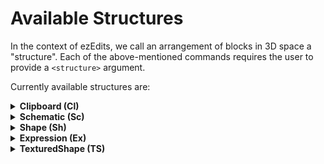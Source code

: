 # Available Structures

In the context of ezEdits, we call an arrangement of blocks in 3D space a "structure". Each of the above-mentioned commands requires the user to provide a `<structure>` argument.

Currently available structures are:

<details>

<summary><strong>Clipboard (Cl)</strong></summary>

A structure based on your current WorldEdit Clipboard (//copy).

Syntax: `Clipboard`

Abbr.: `Cl`

Options:

* **Origin (O)**. Defaults to INHERENT.
  * INHERENT (I) will use the position it was copied at
  * CENTER (C) will use the geometric center of the clipboard
* **PasteMethod (PM**). Defaults to FAST.
  * FAST (fast): Default unaltered pasting of clipboards
  * SMOOTHED (smooth): Applies interpolation when the placement cannot be matched into the world grid, e.g. when placing with a 45° rotated orientation. Has a slightly more smoothed look to it, which may preferred for freely rotated placements.

- Example: `Clipboard(Origin:INHERENT,PasteMethod:SMOOTHED)` or `Cl(O:I,PM:smooth)`

</details>

<details>

<summary><strong>Schematic (Sc)</strong></summary>

A structure based on a schematic file.

Syntax: `Schematic(Filename:<name>,...)`

Abbr.: `Sc(N:<name>,...)`

Mandatory parameters:

* **Filename (N)**. The filename of the schematic you want to place.

Options:

* **Format (F)**. Format of the schematic file. Defaults to sponge.3 (or FAWE's fast if you're using FAWE). The default value should work for the majority of cases.
* **Origin (O)**. Defaults to INHERENT.
  * INHERENT (I) will use the position it was copied at.
  * CENTER (C) will use the center of the clipboard's region as the origin instead.
* **PasteMethod (PM**). Defaults to FAST.
  * FAST (fast): Default unaltered pasting of clipboards
  * SMOOTHED (smooth): Applies interpolation when the placement cannot be matched into the world grid, e.g. when placing with a 45° rotated orientation. Has a slightly more smoothed look to it, which may preferred for freely rotated placements.

</details>

<details>

<summary><strong>Shape (Sh)</strong></summary>

An expression-based shape. EzEdits provides plenty of predefined ones. Material defined by a pattern.

Syntax: `Shape(Shape:<shape>,Pattern:<pattern>)`

Abbr.: `Sh(S:<shape>,P:<pattern>)`

Mandatory Parameters:

* **Shape (S)**. Well, defines the shape of the Shape structure. Additional parameters are given within the parenthesis after. Available shapes are:
  * Cone
  * Cuboid
  * Curl
  * Cylinder
  * Ellipsoid
  * Fur
  * Jellybean
  * Leaf
  * Lemon
  * Onion
  * Polygon(_Sides_)
  * Pyramid(_Sides_)
  * Supersphere(_Exponent_)
  * Tetrahedron
  * Torus(_Thickness_)
  * \=_\<expression>_
    * In addition to predefined shapes, you can also define your own shape with a WorldEdit expression.
    * For example, this expression will create spirals:\
      `Shape(S:=x+=sin(2*pi*y)/2;z+=cos(2*pi*y)/2;x*x+z*z<0.3^2`
* **Pattern (P)**. The pattern which the shape should be made of.
  * Note: Commas `,` being part of the argument breaks the input parser. If you want to use a pattern that uses commas then you need to put your Pattern argument in quotes: E.g. `Sh(S:Cone,Pattern:`**`"dirt,diamond_block"`**`)`



</details>

<details>

<summary><strong>Expression (Ex)</strong></summary>

An expression-based shape. One expression defines both the shape and the texturing.

Syntax: `Expression(Expression:=<expression>,Palette:<palette>)`

Abbr.: `Ex(E:=<expression>,P:<palette>)`

Mandatory Parameters:

* **Expression (E)**. Input variables are `x`, `y`, and `z`, all between \[-1,1]. `x=0`,`y=0`,`z=0` is the origin of the structure.
  * If the expression f(x,y,z) evaluates as _f_≤_0_, 0 or negative, then the position will be air.
  * If it evaluates as _1>f>0_, between 0 and 1, then the according palette block is placed.&#x20;
  * Otherwise, any value 1 or larger will place the last palette block.
*   **Palette (P)**. The set of blocks of which the structure should be made of.

    * Note: Commas `,` being part of the argument breaks the input parser. If you want to use a palette that uses commas then you need to put your Palette argument in quotes: E.g. `Ex(E:=y*.5+.5,Palette:`**`"##GlowOrange,-##GlowPurple"`**`)`



</details>

<details>

<summary><strong>TexturedShape (TS)</strong></summary>

An expression-based shape with an expression-based texturing. The Shape parameter defines its shape. The Palette and Texturing-Shape parameters define its material.

Syntax: `TexturedShape(Shape:<shape>,TexturingShape:<shape>,Palette:<palette>)`

Abbr.: `TS(S:<shape>,T:<shape>,P:<palette>)`

Mandatory Parameters:

* **Shape (S)**. See [Shape Structure](available-structures.md#shape-sh).
* **TexturingShape (T)**. Defines which parts of the shape are painted with which blocks of the palette. Accepts a shape, just like the Shape Parameter.
*   **Palette (P)**.  The set of blocks of which the shape should be made of.

    * Note: Commas `,` being part of the argument breaks the input parser. If you want to use a palette that uses commas then you need to put your Palette argument in quotes: E.g. `TS(S:Cone,T:=y*.5+.5;Palette:`**`"dirt,diamond_block"`**`)`



</details>

